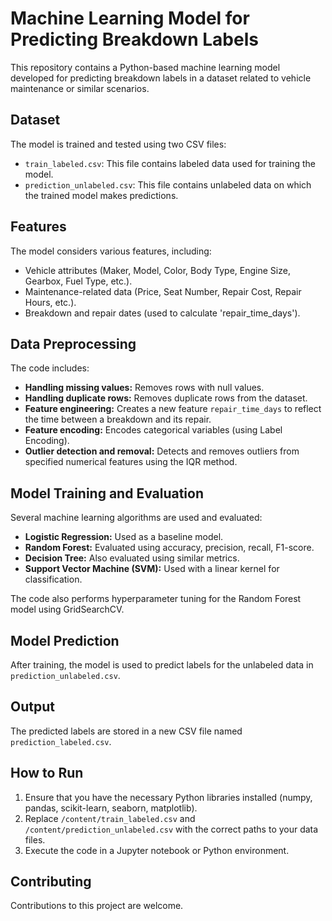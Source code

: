# Machine Learning Model for Predicting Breakdown Labels

This repository contains a Python-based machine learning model developed for predicting breakdown labels in a dataset related to vehicle maintenance or similar scenarios.

## Dataset

The model is trained and tested using two CSV files:

- `train_labeled.csv`: This file contains labeled data used for training the model.
- `prediction_unlabeled.csv`: This file contains unlabeled data on which the trained model makes predictions.

## Features

The model considers various features, including:

- Vehicle attributes (Maker, Model, Color, Body Type, Engine Size, Gearbox, Fuel Type, etc.).
- Maintenance-related data (Price, Seat Number, Repair Cost, Repair Hours, etc.).
- Breakdown and repair dates (used to calculate 'repair_time_days').

## Data Preprocessing

The code includes:

- **Handling missing values:** Removes rows with null values.
- **Handling duplicate rows:** Removes duplicate rows from the dataset.
- **Feature engineering:** Creates a new feature `repair_time_days` to reflect the time between a breakdown and its repair.
- **Feature encoding:** Encodes categorical variables (using Label Encoding).
- **Outlier detection and removal:** Detects and removes outliers from specified numerical features using the IQR method.

## Model Training and Evaluation

Several machine learning algorithms are used and evaluated:

- **Logistic Regression:** Used as a baseline model.
- **Random Forest:** Evaluated using accuracy, precision, recall, F1-score.
- **Decision Tree:** Also evaluated using similar metrics.
- **Support Vector Machine (SVM):** Used with a linear kernel for classification.

The code also performs hyperparameter tuning for the Random Forest model using GridSearchCV.

## Model Prediction

After training, the model is used to predict labels for the unlabeled data in `prediction_unlabeled.csv`. 

## Output

The predicted labels are stored in a new CSV file named `prediction_labeled.csv`.

## How to Run

1. Ensure that you have the necessary Python libraries installed (numpy, pandas, scikit-learn, seaborn, matplotlib).
2. Replace `/content/train_labeled.csv` and `/content/prediction_unlabeled.csv` with the correct paths to your data files.
3. Execute the code in a Jupyter notebook or Python environment.

## Contributing

Contributions to this project are welcome.


